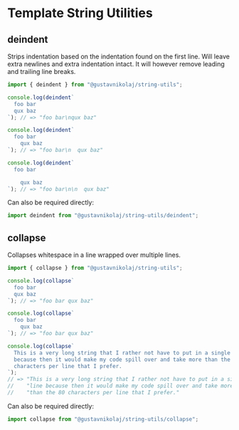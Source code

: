 # Template String Utilities

## deindent

Strips indentation based on the indentation found on the first line. Will leave
extra newlines and extra indentation intact. It will however remove leading and
trailing line breaks.

```js
import { deindent } from "@gustavnikolaj/string-utils";

console.log(deindent`
  foo bar
  qux baz
`); // => "foo bar\nqux baz"

console.log(deindent`
  foo bar
    qux baz
`); // => "foo bar\n  qux baz"

console.log(deindent`
  foo bar

    qux baz
`); // => "foo bar\n\n  qux baz"
```

Can also be required directly:

```js
import deindent from "@gustavnikolaj/string-utils/deindent";
```

## collapse

Collapses whitespace in a line wrapped over multiple lines.

```js
import { collapse } from "@gustavnikolaj/string-utils";

console.log(collapse`
  foo bar
  qux baz
`); // => "foo bar qux baz"

console.log(collapse`
  foo bar
    qux baz
`); // => "foo bar qux baz"

console.log(collapse`
  This is a very long string that I rather not have to put in a single line
  because then it would make my code spill over and take more than the 80
  characters per line that I prefer.
`);
// => "This is a very long string that I rather not have to put in a single " +
//    "line because then it would make my code spill over and take more " +
//    "than the 80 characters per line that I prefer."
```

Can also be required directly:

```js
import collapse from "@gustavnikolaj/string-utils/collapse";
```
